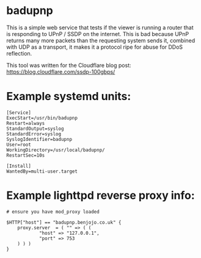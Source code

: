 badupnp
===

This is a simple web service that tests if the viewer is running a
router that is responding to UPnP / SSDP on the internet. This is
bad because UPnP returns many more packets than the requesting system
sends it, combined with UDP as a transport, it makes it a protocol ripe
for abuse for DDoS reflection.

This tool was written for the Cloudflare blog post:
https://blog.cloudflare.com/ssdp-100gbps/

# Example systemd units:

```
[Service]
ExecStart=/usr/bin/badupnp
Restart=always
StandardOutput=syslog
StandardError=syslog
SyslogIdentifier=badupnp
User=root
WorkingDirectory=/usr/local/badupnp/
RestartSec=10s

[Install]
WantedBy=multi-user.target
```

# Example lighttpd reverse proxy info:

```
# ensure you have mod_proxy loaded

$HTTP["host"] == "badupnp.benjojo.co.uk" {
    proxy.server  = ( "" => ( (
            "host" => "127.0.0.1",
            "port" => 753
    ) ) )
}
```
